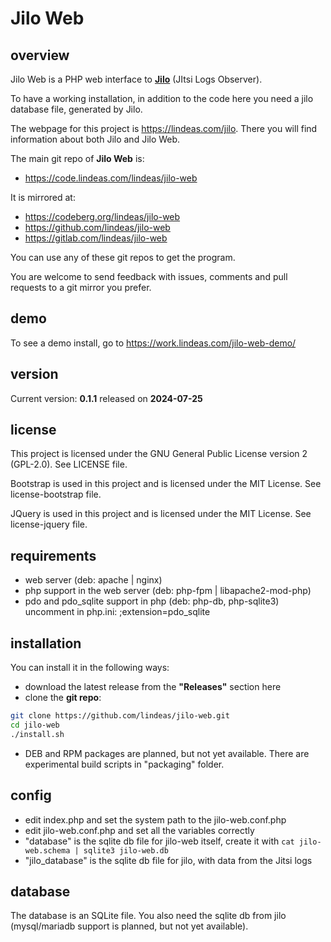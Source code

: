# Jilo Web

## overview

Jilo Web is a PHP web interface to **[Jilo](https://work.lindeas.com/redirect.php?url=jilo)** (JItsi Logs Observer).

To have a working installation, in addition to the code here you need a jilo database file, generated by Jilo.

The webpage for this project is https://lindeas.com/jilo. There you will find information about both Jilo and Jilo Web.

The main git repo of **Jilo Web** is:
- https://code.lindeas.com/lindeas/jilo-web

It is mirrored at:
- https://codeberg.org/lindeas/jilo-web
- https://github.com/lindeas/jilo-web
- https://gitlab.com/lindeas/jilo-web

You can use any of these git repos to get the program.

You are welcome to send feedback with issues, comments and pull requests to a git mirror you prefer.

## demo

To see a demo install, go to https://work.lindeas.com/jilo-web-demo/

## version

Current version: **0.1.1** released on **2024-07-25**

## license

This project is licensed under the GNU General Public License version 2 (GPL-2.0). See LICENSE file.

Bootstrap is used in this project and is licensed under the MIT License. See license-bootstrap file.

JQuery is used in this project and is licensed under the MIT License. See license-jquery file.

## requirements

- web server (deb: apache | nginx)
- php support in the web server (deb: php-fpm | libapache2-mod-php)
- pdo and pdo_sqlite support in php (deb: php-db, php-sqlite3) uncomment in php.ini: ;extension=pdo_sqlite

## installation

You can install it in the following ways:

- download the latest release from the **"Releases"** section here
- clone the **git repo**:
```bash
git clone https://github.com/lindeas/jilo-web.git
cd jilo-web
./install.sh
```
- DEB and RPM packages are planned, but not yet available. There are experimental build scripts in "packaging" folder.

## config

- edit index.php and set the system path to the jilo-web.conf.php
- edit jilo-web.conf.php and set all the variables correctly
- "database" is the sqlite db file for jilo-web itself, create it with `cat jilo-web.schema | sqlite3 jilo-web.db`
- "jilo_database" is the sqlite db file for jilo, with data from the Jitsi logs

## database

The database is an SQLite file. You also need the sqlite db from jilo (mysql/mariadb support is planned, but not yet available).
